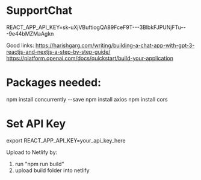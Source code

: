 # SupportChat

REACT_APP_API_KEY=sk-uXjVBuftiogQA89FceF9T---3BlbkFJPUNjFTu---9e44bMZMaAgkn

Good links:
https://harishgarg.com/writing/building-a-chat-app-with-gpt-3-reactjs-and-nextjs-a-step-by-step-guide/
https://platform.openai.com/docs/quickstart/build-your-application

# Packages needed:

npm install concurrently --save
npm install axios
npm install cors

# Set API Key

export REACT_APP_API_KEY=your_api_key_here

Upload to Netlify by:

1. run "npm run build"
2. upload build folder into netlify
